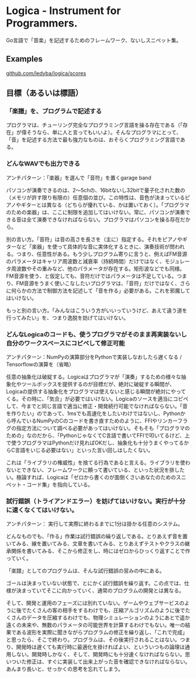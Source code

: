 # Logica - Instrument for Programmers.

Go言語で「音楽」を記述するためのフレームワーク、ないしスニペット集。

## Examples

[github.com/ledyba/logica/scores](https://github.com/ledyba/logica/tree/master/scores)

## 目標（あるいは標語）

### 「楽譜」を、プログラムで記述する

プログラマは、チューリング完全なプログラミング言語を操る存在である（「存在」が偉そうなら、単に人と言ってもいいよ）。そんなプログラマにとって、「音」を記述する方法で最も強力なものは、おそらくプログラミング言語である。

### どんなWAVでも出力できる

アンチパターン：「楽器」を選んで「音符」を置くgarage band

パソコンが演奏できるのは、2〜5chの、16bitないし32bitで量子化された数の（メモリが許す限り有限の）任意個の並び。この特性は、音色が決まっているピアノやギターとは異なる（どちらが優れている、かは置いておく）。「プログラマのための楽器」は、ここに制限を追加してはいけない。常に、パソコンが演奏できる音は全て演奏できなければならない。プログラマはパソコンを操る存在だから。

別の言い方。「音符」は音の高さを長さを（主に）指定する。それをピアノやギターなど「楽器」を使って具体的な音に実体化するときに、演奏技術が問われる。つまり、任意性がある。もう少しプログラム寄りに言うと、例えばFM音源のパラメータはキャリア周波数と減衰率（持続時間）だけではなく、モジュレータ周波数やその重みなど、他のパラメータが存在する。矩形波などでも同様。FM音源を使う、と仮定しても、音符だけではパラメータは不足している。つまり、FM音源をうまく使いこなしたいプログラマは、「音符」だけではなく、さらに何らかの方法で制御方法を記述して「音を作る」必要がある。これを邪魔してはいけない。

もっと別の言い方。「みんなはこういう方がいいっていうけど、あえて違う道を行ってみたい」を、つまり逸脱を妨げてはいけない。

### どんなLogicaのコードも、使うプログラマがそのまま再実装ないし自分のワークスペースにコピペして修正可能

アンチパターン：NumPyの演算部分をPythonで実装しなおしたら遅くなる / Tensorflowの演算を（省略）

任意の抽象化は破綻する。Logicaはプログラマが「演奏」するための様々な抽象化やツールボックスを提供するのが目標だが、絶対に破綻する瞬間が、Logicaの提供する抽象化をプログラマは使えないと感じる瞬間が絶対にやってくる。その時に、「気合」が必要ではいけない。Logicaのソースを適当にコピペして、今までと同じ言語で適当に修正・開発続行可能でなければならない。「音を作りたい」のであって、1msでも高速化をしたいわけではないし、Pythonから呼んでいるNumPyのCのコードを書き直すためのように、FFIやリンカーフラグの指定方法について調べる必要があってはいけない。そもそも「プログラマのための」なのだから、「PythonじゃなくてC言語で書いてFFIで叩いてるけど、上で使うプログラマはPythonだけ見ればOKだし、抽象化も十分うまくやってるからC言語をいじる必要はない」といった言い回しはしたくない。

これは「ライブラリの権威性」を捨てる行為であると言える。ライブラリを使わないとできない、フレームワークに頼って書いている、といった状況を排したい。極論すれば、Logicaは「ゼロから書くのが面倒くさいあなたのためのスニペット・コード集」を指向している。

### 試行錯誤（トライアンドエラー）を妨げてはいけない。実行が十分に速くなくてはいけない。

アンチパターン： 実行して実際に終わるまでに1分は掛かる任意のシステム。

どんなものでも、「作る」作業は試行錯誤の繰り返しである。とりあえず音を置いてみる、線を置いてみる、文章を書いてみる、とりあえずテストやクラスの継承関係を書いてみる、そこから修正をし、時にはゼロからひっくり返すことで作っていく。

「楽譜」としてのプログラムは、そんな試行錯誤の営みの中にある。

ゴールは決まっていない状態で、とにかく試行錯誤を繰り返す。この点では、仕様が決まっていてそこに向かっていく、通常のプログラムの開発とは異なる。

そして、開発と運用のフェーズには別れていない。ゲームやウェブサービスのように後でたくさんの客の相手をするわけでも、圧縮アルゴリズムのように後でたくさんのデータを圧縮するわけでも、物理シミュレーションのようにあとで遥か遠くの未来や、無数のパラメータの可能世界を計算するわけでもない。唯一の結果である波形を実際に聞きながらプログラムの修正を繰り返し、「これで完成」と思ったら、そこで終わり。プログラムは、その後実行されることはない。つまり、開発時は遅くても実行時に最適化を掛ければよい、といういつもの論理は通用しない。開発時しかなく、そして、開発時にも十分速くなければならない。思いついた修正は、すぐに実装して出来上がった音を確認できなければならない。あんまり長いと、せっかくの思考を忘れてしまう。